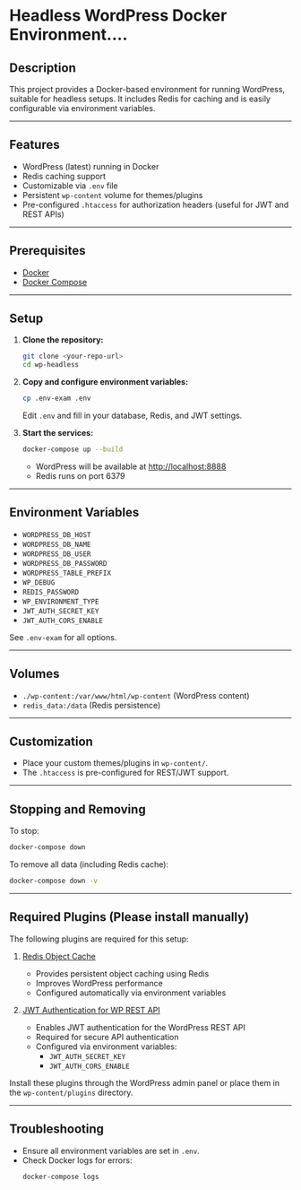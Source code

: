 # Headless WordPress Docker Environment....

## Description
This project provides a Docker-based environment for running WordPress, suitable for headless setups. It includes Redis for caching and is easily configurable via environment variables.

---

## Features
- WordPress (latest) running in Docker
- Redis caching support
- Customizable via `.env` file
- Persistent `wp-content` volume for themes/plugins
- Pre-configured `.htaccess` for authorization headers (useful for JWT and REST APIs)

---

## Prerequisites
- [Docker](https://www.docker.com/get-started)
- [Docker Compose](https://docs.docker.com/compose/)

---

## Setup

1. **Clone the repository:**
   ```sh
   git clone <your-repo-url>
   cd wp-headless
   ```

2. **Copy and configure environment variables:**
   ```sh
   cp .env-exam .env
   ```
   Edit `.env` and fill in your database, Redis, and JWT settings.

3. **Start the services:**
   ```sh
   docker-compose up --build
   ```
   - WordPress will be available at [http://localhost:8888](http://localhost:8888)
   - Redis runs on port 6379

---

## Environment Variables

- `WORDPRESS_DB_HOST`
- `WORDPRESS_DB_NAME`
- `WORDPRESS_DB_USER`
- `WORDPRESS_DB_PASSWORD`
- `WORDPRESS_TABLE_PREFIX`
- `WP_DEBUG`
- `REDIS_PASSWORD`
- `WP_ENVIRONMENT_TYPE`
- `JWT_AUTH_SECRET_KEY`
- `JWT_AUTH_CORS_ENABLE`

See `.env-exam` for all options.

---

## Volumes

- `./wp-content:/var/www/html/wp-content` (WordPress content)
- `redis_data:/data` (Redis persistence)

---

## Customization

- Place your custom themes/plugins in `wp-content/`.
- The `.htaccess` is pre-configured for REST/JWT support.

---

## Stopping and Removing

To stop:
```sh
docker-compose down
```
To remove all data (including Redis cache):
```sh
docker-compose down -v
```

---

## Required Plugins (Please install manually)

The following plugins are required for this setup:

1. [Redis Object Cache](https://wordpress.org/plugins/redis-cache/)
   - Provides persistent object caching using Redis
   - Improves WordPress performance
   - Configured automatically via environment variables

2. [JWT Authentication for WP REST API](https://wordpress.org/plugins/jwt-authentication-for-wp-rest-api/)
   - Enables JWT authentication for the WordPress REST API
   - Required for secure API authentication
   - Configured via environment variables:
     - `JWT_AUTH_SECRET_KEY`
     - `JWT_AUTH_CORS_ENABLE`

Install these plugins through the WordPress admin panel or place them in the `wp-content/plugins` directory.

---

## Troubleshooting

- Ensure all environment variables are set in `.env`.
- Check Docker logs for errors:
  ```sh
  docker-compose logs
  ```
